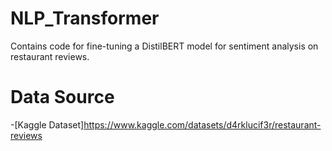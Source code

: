 # NLP_Transformer
Contains code for fine-tuning a DistilBERT model for sentiment analysis on restaurant reviews.
# Data Source
-[Kaggle Dataset]https://www.kaggle.com/datasets/d4rklucif3r/restaurant-reviews
